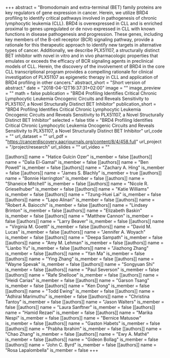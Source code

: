 +++
abstract = "Bromodomain and extra-terminal (BET) family proteins are key regulators of gene expression in cancer. Herein, we utilize BRD4 profiling to identify critical pathways involved in pathogenesis of chronic lymphocytic leukemia (CLL). BRD4 is overexpressed in CLL and is enriched proximal to genes upregulated or de novo expressed in CLL with known functions in disease pathogenesis and progression. These genes, including key members of the B-cell receptor (BCR) signaling pathway, provide a rationale for this therapeutic approach to identify new targets in alternative types of cancer. Additionally, we describe PLX51107, a structurally distinct BET inhibitor with novel in vitro and in vivo pharmacologic properties that emulates or exceeds the efficacy of BCR signaling agents in preclinical models of CLL. Herein, the discovery of the involvement of BRD4 in the core CLL transcriptional program provides a compelling rationale for clinical investigation of PLX51107 as epigenetic therapy in CLL and application of BRD4 profiling in other cancers."
abstract_short = "Short version of abstract."
date = "2018-04-12T16:37:31+02:00"
image = ""
image_preview = ""
math = false
publication = "BRD4 Profiling Identifies Critical Chronic Lymphocytic Leukemia Oncogenic Circuits and Reveals Sensitivity to PLX51107, a Novel Structurally Distinct BET Inhibitor"
publication_short = "BRD4 Profiling Identifies Critical Chronic Lymphocytic Leukemia Oncogenic Circuits and Reveals Sensitivity to PLX51107, a Novel Structurally Distinct BET Inhibitor"
selected = false
title = "BRD4 Profiling Identifies Critical Chronic Lymphocytic Leukemia Oncogenic Circuits and Reveals Sensitivity to PLX51107, a Novel Structurally Distinct BET Inhibitor"
url_code = ""
url_dataset = ""
url_pdf = "https://cancerdiscovery.aacrjournals.org/content/8/4/458.full"
url_project = "/project/research"
url_slides = ""
url_video = ""

[[authors]]
    name = "Hatice Gulcin Ozer"
    is_member = false
[[authors]]
    name = "Dalia El-Gamal"
    is_member = false
[[authors]]
    name = "Ben Powell"
    is_member = false
[[authors]]
    name = "Zachary A. Hing"
    is_member = false
[[authors]]
    name = "James S. Blachly"
    is_member = true
[[authors]]
    name = "Bonnie Harrington"
    is_member = false
[[authors]]
    name = "Shaneice Mitchell"
    is_member = false
[[authors]]
    name = "Nicole R. Grieselhuber"
    is_member = false
[[authors]]
    name = "Katie Williams"
    is_member = false
[[authors]]
    name = "Tzung-Huei Lai"
    is_member = false
[[authors]]
    name = "Lapo Alinari"
    is_member = false
[[authors]]
    name = "Robert A. Baiocchi"
    is_member = false
[[authors]]
    name = "Lindsey Brinton"
    is_member = false
[[authors]]
    name = "Elizabeth Baskin"
    is_member = false
[[authors]]
    name = "Matthew Cannon"
    is_member = false
[[authors]]
    name = "Larry Beaver"
    is_member = false
[[authors]]
    name = "Virginia M. Goettl"
    is_member = false
[[authors]]
    name = "David M. Lucas"
    is_member = false
[[authors]]
    name = "Jennifer A. Woyach"
    is_member = false
[[authors]]
    name = "Deepa Sampath"
    is_member = false
[[authors]]
    name = "Amy M. Lehman"
    is_member = false
[[authors]]
    name = "Lianbo Yu"
    is_member = false
[[authors]]
    name = "Jiazhong Zhang"
    is_member = false
[[authors]]
    name = "Yan Ma"
    is_member = false
[[authors]]
    name = "Ying Zhang"
    is_member = false
[[authors]]
    name = "Wayne Spevak"
    is_member = false
[[authors]]
    name = "Songyuan Shi"
    is_member = false
[[authors]]
    name = "Paul Severson"
    is_member = false
[[authors]]
    name = "Rafe Shellooe"
    is_member = false
[[authors]]
    name = "Heidi Carias"
    is_member = false
[[authors]]
    name = "Garson Tsang"
    is_member = false
[[authors]]
    name = "Ken Dong"
    is_member = false
[[authors]]
    name = "Todd Ewing"
    is_member = false
[[authors]]
    name = "Adhirai Marimuthu"
    is_member = false
[[authors]]
    name = "Christina Tantoy"
    is_member = false
[[authors]]
    name = "Jason Walters"
    is_member = false
[[authors]]
    name = "Laura Sanftner"
    is_member = false
[[authors]]
    name = "Hamid Rezaei"
    is_member = false
[[authors]]
    name = "Marika Nespi"
    is_member = false
[[authors]]
    name = "Bernice Matusow"
    is_member = false
[[authors]]
    name = "Gaston Habets"
    is_member = false
[[authors]]
    name = "Prabha Ibrahim"
    is_member = false
[[authors]]
    name = "Chao Zhang"
    is_member = false
[[authors]]
    name = "Ewy A. Mathé"
    is_member = false
[[authors]]
    name = "Gideon Bollag"
    is_member = false
[[authors]]
    name = "John C. Byrd"
    is_member = false
[[authors]]
    name = "Rosa Lapalombella"
    is_member = false
+++